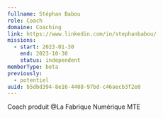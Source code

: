 ```yaml
---
fullname: Stéphan Babou
role: Coach
domaine: Coaching
link: https://www.linkedin.com/in/stephanbabou/
missions:
  - start: 2023-01-30
    end: 2023-10-30
    status: independent
memberType: beta
previously:
  - potentiel
uuid: b5dbd394-8e16-4408-97bd-c46aecb3f2e0
---
```

Coach produit @La Fabrique Numérique MTE